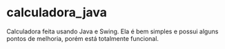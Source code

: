 # calculadora_java
Calculadora feita usando Java e Swing. Ela é bem simples e possui alguns pontos de melhoria, porém está totalmente funcional.
